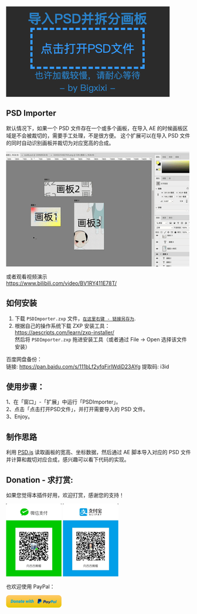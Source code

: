 ![banner](https://raw.githubusercontent.com/bigxixi/PSDImporter/master/assets/banner.png)  
 ## PSD Importer
默认情况下，如果一个 PSD 文件存在一个或多个画板，在导入 AE 的时候画板区域是不会被裁切的，需要手工处理，不是很方便。
这个扩展可以在导入 PSD 文件的同时自动识别画板并裁切为对应宽高的合成。

![操作演示](https://raw.githubusercontent.com/bigxixi/PSDImporter/master/assets/intro.gif)  
  
或者观看视频演示  
https://www.bilibili.com/video/BV1RY411E78T/

 ## 如何安装
1. 下载 `PSDImporter.zxp` 文件，[`在这里右键 - 链接另存为`](https://raw.githubusercontent.com/bigxixi/PSDImporter/master/PSDImporter.zxp).</br>
2. 根据自己的操作系统下载 ZXP 安装工具：  
https://aescripts.com/learn/zxp-installer/  
然后将 `PSDImporter.zxp` 拖进安装工具（或者通过 File -> Open 选择该文件安装）  

百度网盘备份：  
链接: https://pan.baidu.com/s/111bLf2yfqFirlWdiD23AYg
提取码: i3id

 ## 使用步骤：
1、在「窗口」-「扩展」中运行「PSDImporter」。  
2、点击「点击打开PSD文件」，并打开需要导入的 PSD 文件。  
3、Enjoy。

 ## 制作思路
 利用 [PSD.js](https://raw.githubusercontent.com/bigxixi/PSDImporter/master/assets/intro.gif) 读取画板的宽高、坐标数据，然后通过 AE 脚本导入对应的 PSD 文件并计算和裁切对应合成，感兴趣可以看下代码的实现。

 ## Donation - 求打赏:
如果您觉得本插件好用，欢迎打赏，感谢您的支持！  

[<img src="https://raw.githubusercontent.com/bigxixi/bigxixi.github.io/master/donate/index.hyperesources/wechat.png" width="30%" height="30%">](http://bigxixi.com/donate/index.html)
[<img src="https://raw.githubusercontent.com/bigxixi/bigxixi.github.io/master/donate/index.hyperesources/alipay%402x.jpg" width="30%" height="30%">](http://bigxixi.com/donate/index.html)  

也欢迎使用 PayPal：  

[<img src="https://raw.githubusercontent.com/bigxixi/bigxixi.github.io/master/donate/index.hyperesources/paypal.png" width="30%" height="30%">](https://www.paypal.me/bigxixi/)  
